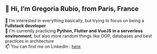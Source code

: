 ## 👋 Hi, I’m Gregoria Rubio, from Paris, France
👀 I’m interested in everything basically, but trying to focus on being a **Fullstack developer** <br>
🌱 I'm currently practicing **Python, Flutter and VueJS in a serverless environment**, but also more random things like OOP, databases and best practices in architecture <br>
📫 You can find me on LinkedIn :  [here](https://www.linkedin.com/in/gregoria-rubio/)


<!---
yellodot/yellodot is a ✨ special ✨ repository because its `README.md` (this file) appears on your GitHub profile.
You can click the Preview link to take a look at your changes.
--->
